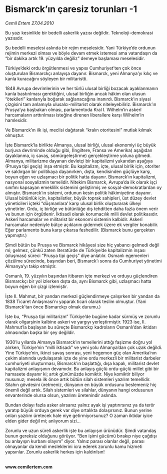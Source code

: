 # Bismarck’ın çaresiz torunları -1

*Cemil Ertem 27.04.2010*

<div class="yazi"><p>Bu yazı kesinlikle bir bedelli askerlik yazısı değildir. Teknoloji-demokrasi yazısıdır. </p>
<p>Şu bedelli meselesi aslında bir rejim meselesidir. Yani Türkiye’de ordunun rejimin merkezi olması ve böyle devam etmek istemesi ama vatandaşın da “bir dakika artık 19. yüzyılda değiliz” demeye başlaması meselesidir. </p>
<p>Türkiye’deki ordu örgütlenmesi ve yapısı Cumhuriyet’ten çok önce oluşturulan Bismarckçı anlayışa dayanır. Bismarck, yeni Almanya’yı kılıç ve kanla kuracağını söyleyen bir militaristti. </p>
<p>1848 Avrupa devrimlerinin ve her türlü ulusal birliği bozacak ayaklanmanın kanla bastırılması gerektiğini, ulusal birliğin ancak hâkim olan ulusun “ötekileri” kanlarıyla boğarak sağlanacağına inanırdı. Bismarck’ın siyasi çizgisini tam anlamıyla ulusalcı-militarist olarak niteleyebiliriz. Bismarck’ın Prusya’ya başbakan olması, parlamentoda Kral I. Wilhelm’in askerî harcamaların arttırılması isteğine direnen liberallere karşı Wilhelm’in hamlesidir. </p>
<p>Ve Bismarck’ın ilk işi, meclisi dağıtarak “kralın otoritesini” mutlak kılmak olmuştur. </p>
<p>İşte Bismarck’la birlikte Almanya, ulusal birliği, ulusal ekonomiyi üç büyük burjuva devriminde olduğu gibi, (İngiltere, Fransa ve Amerika) aşağıdan (ayaklanma, iç savaş, sömürgeleştirme) gerçekleştirme yoluna gitmedi. Almanya, militarizme dayanan devletçi bir kapitalizmi yukarıdan aşağıya (Prusya tipi geçiş) inşa etmiştir. Bu kapitalizm, içte, ulusal birlik için, otoriter ve saldırgan bir politikaya dayanırken, dışta, kendisinden güçlüye karşı, boyun eğen ve uzlaşmacı bir politik hatta dayanır. Bismarck’ın kapitalizmi, nasyonal sosyalizmin temelidir. Nitekim Bismarck, Avrupa’da ilk olarak işçi sınıfını kapsayan emeklilik sistemini geliştirmiş ve sosyal-demokratlardan oy almıştır. Bismarck’ın sistemi, ordunun kesin politik hâkimiyetine dayanır. Ulusal bütünlük için, kapitalistler, büyük toprak sahipleri, üst düzey devlet yöneticileri içteki “düşmanlara’ karşı ulusal birlik oluşturarak ülkeyi yönetirler. Ordu, iç birliğe ve bütünlüğe dış tehditten daha fazla önem verir ve bunun için örgütlenir. İktisadi olarak korumacılık milli devlet politikasıdır. Askerî harcamalar ve militarist bir ekonomi sistemin kalbidir. Askerî harcamalar nedeniyle bütçe açıklarını gidermek üzere ek vergiler konabilir. Eğer parlamento buna karşı çıkarsa feshedilir. (Bismarck bunu gerçekten yapmıştır.) </p>
<p>Şimdi bütün bu Prusya ve Bismarck hikâyesi size hiç yabancı gelmedi değil mi; gelmez, çünkü zaten literatürde de Türkiye’de kapitalizmin inşası (oluşması) süreci “Prusya tipi geçiş” diye anlatılır. Osmanlı egemenleri çözülme sürecinde, başından beri, Bismarck’ı sonra da Cumhuriyet yönetimi Almanya’yı takip etmiştir.</p>
<p>Osmanlı, 19. yüzyılın başından itibaren içte merkezi ve orduyu güçlendiren Bismarckçı bir yol izlerken dışta da, aynı Bismarck gibi, uzlaşmacı hatta boyun eğen bir çizgi izlemiştir. </p>
<p>İşte II. Mahmut, bir yandan merkezi güçlendirmeye çalışırken bir yandan da 1838 Ticaret Anlaşması’nı yaparak ticari olarak teslim olmuştur. (Yani Bismarck’tan önce Bismarckçı olmak durumu.) </p>
<p>İşte bu, “Prusya tipi militarizm” Türkiye’de bugüne kadar sürmüş ve zorunlu olarak oligarşinin kalbine askeri ve yargıyı yerleştirmiştir. 1923 ise, II. Mahmut’la başlayan bu süreçte Bismarckçı kadroların Osmanlı’dan iktidarı almasından başka bir şey değildir.</p>
<p>1930’lu yıllarda Almanya Bismarck’ın temellerini attığı faşizme doğru yol alırken, Türkiye’nin “milli iktisadı” ve yeni yolu Almanya’dan çok uzak değildi. Yine Türkiye’nin, ikinci savaş sonrası, yeni hegemon güç olan Amerika’nın çekim alanında uydulaşarak içte de yine ordu merkezli bir militarist darbeler cumhuriyeti oluşturması, Bismarck’ın başlattığı, dışa kapalı, militarist devlet kapitalizmi anlayışının devamıdır. Bu anlayış güçlü ordu-güçlü millet gibi bir hamasete dayanır ki; artık günümüzde komiktir. Niye komiktir biliyor musunuz; mesela ilk önce artık bütün silah sistemleri yazılım temellidir. Silahın gövdesini üretmeniz, dünyanın en büyük ordusunu beslemeniz hiç önemli değil artık. Silah sistemleri ve silahlar, dünyanın hangi ordusunun envanterinde olursa olsun, yazılımı üretenindir aslında. </p>
<p>Bundan dolayı fazla asker alırsanız yalnız ayak işi yaptırırsınız ya da terör yaratıp büyük orduya gerek var diye ortalıkta dolaşırsınız. Bunun yerine onları yazılım üretecek hale niye getirmiyorsunuz? O zaman iktidar iyice elden gider değil mi; anlıyorum sizi... </p>
<p>Zorunlu ve uzun süreli askerlik işte bu anlayışın ürünüdür. Şimdi vatandaş bunun gereksiz olduğunu görüyor. “Ben işimi gücümü bırakıp niye çağdışı bu anlayışın kurbanı olayım” diyor. Yalnız parası olanlar değil, parası olmayanlar da kendi mesleklerini icra ederek zorunlu kamu hizmeti yapsınlar. Zorunlu askerlik herkes için kaldırılsın!</p>
<p><b><br/>www.cemilertem.com</b></p></div>
